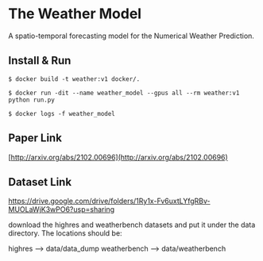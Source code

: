 # The Weather Model

A spatio-temporal forecasting model for the Numerical Weather Prediction.

## Install & Run

```
$ docker build -t weather:v1 docker/.
```

```
$ docker run -dit --name weather_model --gpus all --rm weather:v1 python run.py 
```

```
$ docker logs -f weather_model
```

## Paper Link
[http://arxiv.org/abs/2102.00696](http://arxiv.org/abs/2102.00696)

## Dataset Link

https://drive.google.com/drive/folders/1Ry1x-Fv6uxtLYfgRBv-MUOLaWjK3wPO6?usp=sharing

download the highres and weatherbench datasets and put it under the data directory. The locations should be:

highres --> data/data_dump
weatherbench --> data/weatherbench
